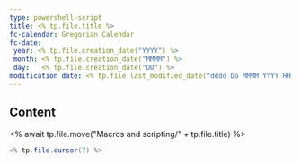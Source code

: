 ```yaml
---
type: powershell-script 
title: <% tp.file.title %>
fc-calendar: Gregorian Calendar
fc-date: 
 year: <% tp.file.creation_date("YYYY") %>
 month: <% tp.file.creation_date("MMMM") %>
 day:   <% tp.file.creation_date("DD") %>
modification date: <% tp.file.last_modified_date("dddd Do MMMM YYYY HH:mm:ss") %>
---
```

## Content
<% await tp.file.move("Macros and scripting/" + tp.file.title) %>

```powershell
<% tp.file.cursor(7) %>
```